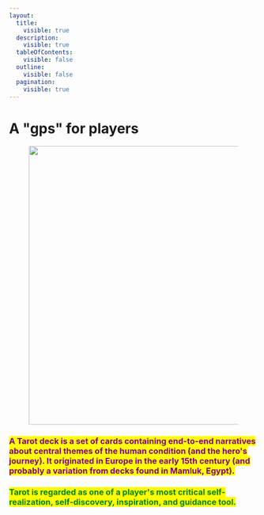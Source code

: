 ```yaml
---
layout:
  title:
    visible: true
  description:
    visible: true
  tableOfContents:
    visible: false
  outline:
    visible: false
  pagination:
    visible: true
---
```


# A "gps" for players

<figure><img src="../../../../../.gitbook/assets/pexels-btgl-♡-18780104.jpg" alt="" width="563"><figcaption></figcaption></figure>

### <mark style="color:purple;">A Tarot deck is a set of cards containing end-to-end narratives about central themes of the human condition (and the hero's journey). It originated in Europe in the early 15th century (and probably a variation from decks found in Mamluk, Egypt).</mark>

### <mark style="color:green;">Tarot is regarded as one of a player's most critical self-realization, self-discovery, inspiration, and guidance tool.</mark>

